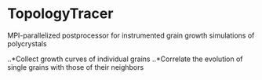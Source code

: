 # TopologyTracer
MPI-parallelized postprocessor for instrumented grain growth simulations of polycrystals


..*Collect growth curves of individual grains
..*Correlate the evolution of single grains with those of their neighbors
